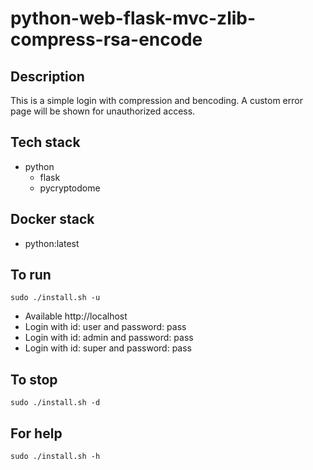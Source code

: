 # python-web-flask-mvc-zlib-compress-rsa-encode

## Description
This is a simple login with
compression and bencoding. A custom error
page will be shown for unauthorized
access.

## Tech stack
- python
  - flask
  - pycryptodome

## Docker stack
- python:latest

## To run
`sudo ./install.sh -u`
- Available http://localhost
- Login with id: user and password: pass
- Login with id: admin and password: pass
- Login with id: super and password: pass

## To stop
`sudo ./install.sh -d`

## For help
`sudo ./install.sh -h`
